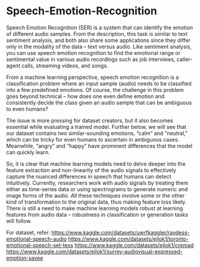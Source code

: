 # Speech-Emotion-Recognition

Speech Emotion Recognition (SER) is a system that can identify the emotion of different audio samples. From the description, this task is similar to text sentiment analysis, and both also share some applications since they differ only in the modality of the data – text versus audio. Like sentiment analysis, you can use speech emotion recognition to find the emotional range or sentimental value in various audio recordings such as job interviews, caller-agent calls, streaming videos, and songs. 

From a machine learning perspective, speech emotion recognition is a classification problem where an input sample (audio) needs to be classified into a few predefined emotions. Of course, the challenge in this problem goes beyond technical – how does one even define emotion and consistently decide the class given an audio sample that can be ambiguous to even humans?

The issue is more pressing for dataset creators, but it also becomes essential while evaluating a trained model. Further below, we will see that our dataset contains two similar-sounding emotions, “calm” and “neutral,” which can be tricky for even humans to ascertain in ambiguous cases. Meanwhile, “angry” and “happy” have prominent differences that the model can quickly learn.

So, it is clear that machine learning models need to delve deeper into the feature extraction and non-linearity of the audio signals to effectively capture the nuanced differences in speech that humans can detect intuitively. Currently, researchers work with audio signals by treating them either as time-series data or using spectrograms to generate numeric and image forms of the audio. All these techniques involve some or the other kind of transformation to the original data, thus making feature loss likely. There is still a need to make machine learning models robust at learning features from audio data – robustness in classification or generation tasks will follow.

For dataset, refer: https://www.kaggle.com/datasets/uwrfkaggler/ravdess-emotional-speech-audio
                    https://www.kaggle.com/datasets/ejlok1/toronto-emotional-speech-set-tess
                    https://www.kaggle.com/datasets/ejlok1/cremad
                    https://www.kaggle.com/datasets/ejlok1/surrey-audiovisual-expressed-emotion-savee
